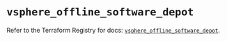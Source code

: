 # `vsphere_offline_software_depot`

Refer to the Terraform Registry for docs: [`vsphere_offline_software_depot`](https://registry.terraform.io/providers/vmware/vsphere/2.14.2/docs/resources/offline_software_depot).
